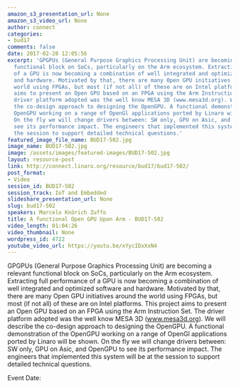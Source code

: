 ```yaml
---
amazon_s3_presentation_url: None
amazon_s3_video_url: None
author: connect
categories:
- bud17
comments: false
date: 2017-02-28 12:05:56
excerpt: 'GPGPUs (General Purpose Graphics Processing Unit) are becoming a relevant
  functional block on SoCs, particularly on the Arm ecosystem. Extracting full performance
  of a GPU is now becoming a combination of well integrated and optimized software
  and hardware. Motivated by that, there are many Open GPU initiatives around the
  world using FPGAs, but most (if not all) of these are on Intel platforms. This project
  aims to present an Open GPU based on an FPGA using the Arm Instruction Set. The
  driver platform adopted was the well know MESA 3D (www.mesa3d.org). We will describe
  the co-design approach to designing the OpenGPU. A functional demonstration of the
  OpenGPU working on a range of OpenGl applications ported by Linaro will be shown.
  On the fly we will change drivers between: SW only, GPU on Asic, and OpenGPU to
  see its performance impact. The engineers that implemented this system will be at
  the session to support detailed technical questions.'
featured_image_file_name: BUD17-502.jpg
image_name: BUD17-502.jpg
image: /assets/images/featured-images/BUD17-502.jpg
layout: resource-post
link: http://connect.linaro.org/resource/bud17/bud17-502/
post_format:
- Video
session_id: BUD17-502
session_track: IoT and Embedded
slideshare_presentation_url: None
slug: bud17-502
speakers: Marcelo Knörich Zuffo
title: A functional Open GPU Upon Arm - BUD17-502
video_length: 01:04:26
video_thumbnail: None
wordpress_id: 4722
youtube_video_url: https://youtu.be/xYycIDxXxN4
---
```


GPGPUs (General Purpose Graphics Processing Unit) are becoming a relevant functional block on SoCs, particularly on the Arm ecosystem. Extracting full performance of a GPU is now becoming a combination of well integrated and optimized software and hardware. Motivated by that, there are many Open GPU initiatives around the world using FPGAs, but most (if not all) of these are on Intel platforms. This project aims to present an Open GPU based on an FPGA using the Arm Instruction Set. The driver platform adopted was the well know MESA 3D (www.mesa3d.org). We will describe the co-design approach to designing the OpenGPU. A functional demonstration of the OpenGPU working on a range of OpenGl applications ported by Linaro will be shown. On the fly we will change drivers between: SW only, GPU on Asic, and OpenGPU to see its performance impact. The engineers that implemented this system will be at the session to support detailed technical questions.

Event Date: